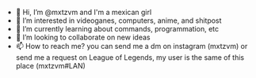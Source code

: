 - 👋 Hi, I’m @mxtzvm and I'm a mexican girl
- 👀 I’m interested in videoganes, computers, anime, and shitpost
- 🌱 I’m currently learning about commands, programmation, etc
- 💞️ I’m looking to collaborate on new ideas
- 📫 How to reach me? you can send me a dm on instagram (mxtzvm) or send me a request on League of Legends, my user is the same of this place (mxtzvm#LAN)

<!---
mxtzvm/mxtzvm is a ✨ special ✨ repository because its `README.md` (this file) appears on your GitHub profile.
You can click the Preview link to take a look at your changes.
--->
